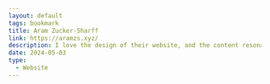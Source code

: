 ```yaml
---
layout: default
tags: bookmark
title: Aram Zucker-Sharff
link: https://aramzs.xyz/
description: I love the design of their website, and the content resonates with me
date: 2024-05-03
type:
  - Website
---
```

